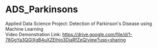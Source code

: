 # ADS_Parkinsons
Applied Data Science Project: Detection of Parkinson's Disease using Machine Learning
<br>Video Demonstration Link: https://drive.google.com/file/d/1-78GgYa3QGlXgB4uXZEIhio3DiaRfZeQ/view?usp=sharing

